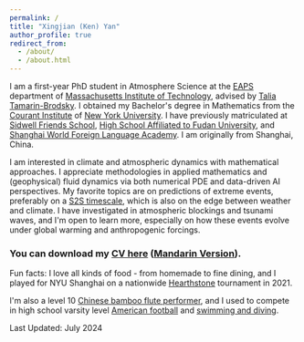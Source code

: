 ```yaml
---
permalink: /
title: "Xingjian (Ken) Yan"
author_profile: true
redirect_from: 
  - /about/
  - /about.html
---
```

          
I am a first-year PhD student in Atmosphere Science at the [EAPS](https://eaps.mit.edu/) department of [Massachusetts Institute of Technology](https://www.mit.edu/), advised by [Talia Tamarin-Brodsky](https://taliatamarin.wixsite.com/taliatamarin). I obtained my Bachelor's degree in Mathematics from the [Courant Institute](https://cims.nyu.edu/dynamic/) of [New York University](https://www.nyu.edu/). I have previously matriculated at [Sidwell Friends School](https://www.sidwell.edu), [High School Affiliated to Fudan University](https://www.fdfz.cn/), and [Shanghai World Foreign Language Academy](https://www.wflms.cn/site/site2/index.html). I am originally from Shanghai, China. 

I am interested in climate and atmospheric dynamics with mathematical approaches. I appreciate methodologies in applied mathematics and (geophysical) fluid dynamics via both numerical PDE and data-driven AI perspectives. My favorite topics are on predictions of extreme events, preferably on a [S2S timescale](https://wpo.noaa.gov/s2s/), which is also on the edge between weather and climate. I have investigated in atmospheric blockings and tsunami waves, and I'm open to learn more, especially on how these events evolve under global warming and anthropogenic forcings.

### You can download my [CV here](Ken_s_CV.pdf) ([Mandarin Version](CV_mandarin.pdf)).

Fun facts: I love all kinds of food - from homemade to fine dining, and I played for NYU Shanghai on a nationwide <a href="https://hearthstone.blizzard.com/en-us/battlegrounds/">Hearthstone</a> tournament in 2021.

I'm also a level 10 <a href="https://www.youtube.com/watch?v=TZBNk-cTkV4&list=PLu7a4wgbVOVPveGmnrh6HAscW-CiZD5CD&index=4&ab_channel=KenYan">Chinese bamboo flute performer</a>, and I used to compete in high school varsity level <a href="https://www.maxpreps.com/dc/washington/sidwell-friends-quakers/athletes/ken-yang/bio/?careerid=2sgg78rlkmpff">American football</a> and <a href="https://www.swimcloud.com/swimmer/1034462/">swimming and diving</a>.


Last Updated: July 2024
